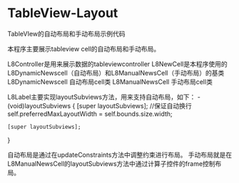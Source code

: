 # TableView-Layout
TableVIew的自动布局和手动布局示例代码


本程序主要展示tableview cell的自动布局和手动布局。

L8Controller是用来展示数据的tableviewcontroller
L8NewCell是本程序使用的L8DynamicNewscell（自动布局）和L8ManualNewsCell（手动布局）的基类
L8DynamicNewscell 自动布局cell类
L8ManualNewsCell 手动布局cell类

L8Label主要实现layoutSubviews方法，用来支持自动布局，如下：
-(void)layoutSubviews
{
    [super layoutSubviews];
    //保证自动换行
    self.preferredMaxLayoutWidth = self.bounds.size.width;
    
    [super layoutSubviews];
}


自动布局是通过在updateConstraints方法中调整约束进行布局。
手动布局就是在L8ManualNewsCell的layoutSubviews方法中通过计算子控件的frame控制布局。
